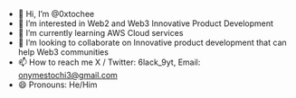 - 👋 Hi, I’m @0xtochee
- 👀 I’m interested in Web2 and Web3 Innovative Product Development 
- 🌱 I’m currently learning AWS Cloud services
- 💞️ I’m looking to collaborate on Innovative product development that can help Web3 communities
- 📫 How to reach me X / Twitter: 6lack_9yt, Email: onymestochi3@gmail.com
- 😄 Pronouns: He/Him

